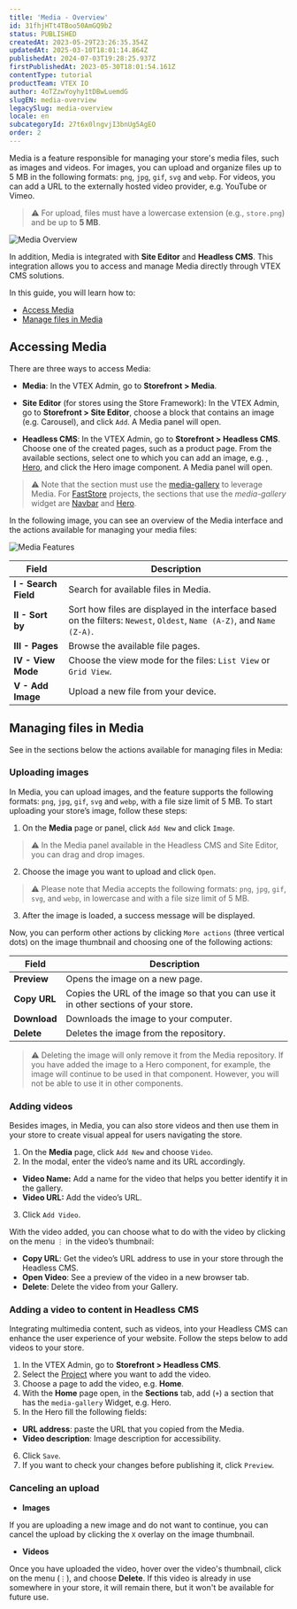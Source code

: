 ```yaml
---
title: 'Media - Overview'
id: 31fhjHTt4TBoo50AmGQ9b2
status: PUBLISHED
createdAt: 2023-05-29T23:26:35.354Z
updatedAt: 2025-03-10T18:01:14.864Z
publishedAt: 2024-07-03T19:28:25.937Z
firstPublishedAt: 2023-05-30T18:01:54.161Z
contentType: tutorial
productTeam: VTEX IO
author: 4oTZzwYoyhy1tDBwLuemdG
slugEN: media-overview
legacySlug: media-overview
locale: en
subcategoryId: 27t6x0lngvjI3bnUg5AgEO
order: 2
---
```


Media is a feature responsible for managing your store's media files, such as images and videos. For images, you can upload and organize files up to 5 MB in the following formats: `png`, `jpg`, `gif`, `svg` and `webp`. For videos, you can add a URL to the externally hosted video provider, e.g. YouTube or Vimeo.

> ⚠️ For upload, files must have a lowercase extension (e.g., `store.png`) and be up to **5 MB**.

![Media Overview](https://cdn.statically.io/gh/vtexdocs/help-center-content/refs/heads/main/docs/en/tutorials/storefront/headless-cms/media-overview_1.png)

In addition, Media is integrated with **Site Editor** and **Headless CMS**. This integration allows you to access and manage Media directly through VTEX CMS solutions.

In this guide, you will learn how to:

- [Access Media](#accessing-media)
- [Manage files in Media](#managing-files-in-media)

## Accessing Media
There are three ways to access Media:

- **Media**: In the VTEX Admin, go to **Storefront > Media**.

- **Site Editor** (for stores using the Store Framework): In the VTEX Admin, go to **Storefront > Site Editor**, choose a block that contains an image (e.g. Carousel), and click `Add`. A Media panel will open.

- **Headless CMS**: In the VTEX Admin, go to **Storefront > Headless CMS**. Choose one of the created pages, such as a product page. From the available sections, select one to which you can add an image, e.g. , [Hero](https://developers.vtex.com/docs/guides/faststore/organisms-hero), and click the Hero image component. A Media panel will open.

> ⚠️ Note that the section must use the [media-gallery](https://developers.vtex.com/docs/guides/faststore/headless-cms-3-adding-content-types-and-sections#step-3-adding-sections-to-the-headless-cms) to leverage Media. For [FastStore](https://developers.vtex.com/docs/guides/faststore/docs-what-is-faststore) projects, the sections that use the *media-gallery* widget are [Navbar](https://developers.vtex.com/docs/guides/faststore/organisms-navbar) and [Hero](https://developers.vtex.com/docs/guides/faststore/organisms-hero).

In the following image, you can see an overview of the Media interface and the actions available for managing your media files:

![Media Features](https://cdn.statically.io/gh/vtexdocs/help-center-content/refs/heads/main/docs/en/tutorials/storefront/headless-cms/media-overview_2.png)

| Field | Description |
| ---------- | ------------- |
| **I - Search Field** | Search for available files in Media. |
| **II - Sort by** | Sort how files are displayed in the interface based on the filters: `Newest`, `Oldest`, `Name (A-Z)`, and `Name (Z-A)`. |
| **III - Pages** | Browse the available file pages. |
| **IV - View Mode** | Choose the view mode for the files: `List View` or `Grid View`. |
| **V - Add Image** | Upload a new file from your device. |

## Managing files in Media
See in the sections below the actions available for managing files in Media:

### Uploading images 
In Media, you can upload images, and the feature supports the following formats: `png`, `jpg`, `gif`, `svg` and `webp`, with a file size limit of 5 MB. To start uploading your store’s image, follow these steps:

1. On the **Media** page or panel, click `Add New` and click `Image`.

> ⚠️ In the Media panel available in the Headless CMS and Site Editor, you can drag and drop images.

2. Choose the image you want to upload and click `Open`.

> ⚠️ Please note that Media accepts the following formats: `png`, `jpg`, `gif`, `svg`, and `webp`, in lowercase and with a file size limit of 5 MB.

3. After the image is loaded, a success message will be displayed.

Now, you can perform other actions by clicking `More actions` (three vertical dots) on the image thumbnail and choosing one of the following actions:

| Field | Description |
| ---------- | ------------- |
| **Preview** | Opens the image on a new page. |
| **Copy URL** | Copies the URL of the image so that you can use it in other sections of your store. |
| **Download** | Downloads the image to your computer. |
| **Delete** |	Deletes the image from the repository. |

> ⚠️ Deleting the image will only remove it from the Media repository. If you have added the image to a Hero component, for example, the image will continue to be used in that component. However, you will not be able to use it in other components.

### Adding videos
Besides images, in Media, you can also store videos and then use them in your store to create visual appeal for users navigating the store.

1. On the **Media** page, click `Add New` and choose `Video`.
2. In the modal, enter the video’s name and its URL accordingly.

- **Video Name:** Add a name for the video that helps you better identify it in the gallery.
- **Video URL:** Add the video’s URL.

3. Click `Add Video`. 

With the video added, you can choose what to do with the video by clicking on the menu `⋮` in the video’s thumbnail:

- **Copy URL**: Get the video’s URL address to use in your store through the Headless CMS.
- **Open Video**: See a preview of the video in a new browser tab.
- **Delete**: Delete the video from your Gallery.

### Adding a video to content in Headless CMS
Integrating multimedia content, such as videos, into your Headless CMS can enhance the user experience of your website. Follow the steps below to add videos to your store.

1. In the VTEX Admin, go to **Storefront > Headless CMS**.
2. Select the [Project](/en/tutorial/managing-projects--42IpDFqTVTESH8DCypJMPM) where you want to add the video.
3. Choose a page to add the video, e.g. **Home**.
4. With the **Home** page open, in the **Sections** tab, add (`+`) a section that has the `media-gallery` Widget, e.g. Hero.
5. In the Hero fill the following fields:

- **URL address**: paste the URL that you copied from the Media.
- **Video description**: Image description for accessibility.

6. Click `Save`. 
7. If you want to check your changes before publishing it, click `Preview`.

### Canceling an upload

- **Images**

If you are uploading a new image and do not want to continue, you can cancel the upload by clicking the `X` overlay on the image thumbnail.

- **Videos**

Once you have uploaded the video, hover over the video's thumbnail, click on the menu (`⋮`), and choose **Delete**. If this video is already in use somewhere in your store, it will remain there, but it won't be available for future use. 

